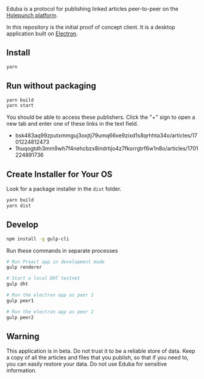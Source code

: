 Eduba is a protocol for publishing linked articles peer-to-peer on the [Holepunch platform][holepunch].

In this repository is the initial proof of concept client. It is a desktop application built on [Electron][electron].

## Install

```bash
yarn
```

## Run without packaging

```bash
yarn build
yarn start
```

You should be able to access these publishers. Click the "+" sign to open a new tab and enter one of these links in the text field.

- bsk483aq99zputxmmguj3oxjtj79umq66xe9zixd1s8qrhhta34o/articles/1701224812473
- 1huqogtdh3mm9wh7f4nehcbzx8indrtijo4z7fkorrgtrf6w1n8o/articles/1701224891736

## Create Installer for Your OS

Look for a package installer in the `dist` folder.

```bash
yarn build
yarn dist
```

## Develop

```bash
npm install -g gulp-cli
```

Run these commands in separate processes

```bash
# Run Preact app in development mode
gulp renderer

# Start a local DHT testnet
gulp dht

# Run the electron app as peer 1
gulp peer1

# Run the electron app as peer 2
gulp peer2
```

## Warning

This application is in beta. Do not trust it to be a reliable store of data. Keep a copy of all the articles and files that you publish, so that if you need to, you can easily restore your data. Do not use Eduba for sensitive information.

[holepunch]: https://holepunch.to
[electron]: https://electronjs.org
